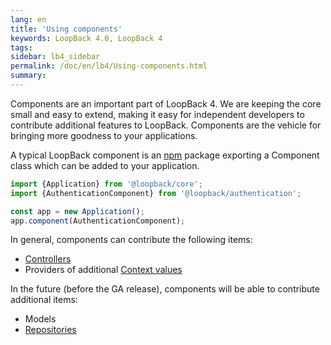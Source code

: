 ```yaml
---
lang: en
title: 'Using components'
keywords: LoopBack 4.0, LoopBack 4
tags:
sidebar: lb4_sidebar
permalink: /doc/en/lb4/Using-components.html
summary:
---
```

Components are an important part of LoopBack 4. We are keeping the core small and easy to extend, making it easy for independent developers to contribute additional features to LoopBack. Components are the vehicle for bringing more goodness to your applications.

A typical LoopBack component is an [npm](https://www.npmjs.com/) package exporting a Component class which can be added to your application.

```js
import {Application} from '@loopback/core';
import {AuthenticationComponent} from '@loopback/authentication';

const app = new Application();
app.component(AuthenticationComponent);
```

In general, components can contribute the following items:

 - [Controllers](Controllers.md)
 - Providers of additional [Context values](Context.md)

In the future (before the GA release), components will be able to contribute additional items:

 - Models
 - [Repositories](Repositories.md)
